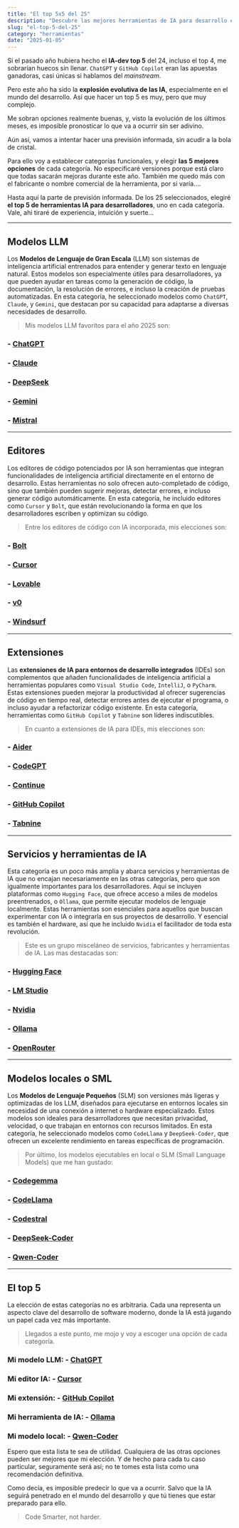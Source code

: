 ```yaml
---
title: "El top 5x5 del 25"
description: "Descubre las mejores herramientas de IA para desarrollo en 2025, organizadas en categorías clave. ¡Aumenta tu productividad y eficiencia!"
slug: "el-top-5-del-25"
category: "herramientas"
date: "2025-01-05"
---
```


Si el pasado año hubiera hecho el **IA-dev top 5** del 24, incluso el top 4, me sobrarían huecos sin llenar. `ChatGPT` y `GitHub Copilot` eran las apuestas ganadoras, casi únicas si hablamos del _mainstream_.

Pero este año ha sido la **explosión evolutiva de las IA**, especialmente en el mundo del desarrollo. Así que hacer un top 5 es muy, pero que muy complejo.

Me sobran opciones realmente buenas, y, visto la evolución de los últimos meses, es imposible pronosticar lo que va a ocurrir sin ser adivino.

Aún así, vamos a intentar hacer una previsión informada, sin acudir a la bola de cristal.

Para ello voy a establecer categorías funcionales, y elegir **las 5 mejores opciones** de cada categoría. No especificaré versiones porque está claro que todas sacarán mejoras durante este año. También me quedo más con el fabricante o nombre comercial de la herramienta, por si varía.... 

Hasta aquí la parte de previsión informada. De los 25 seleccionados, elegiré **el top 5 de herramientas IA para desarrolladores**, uno en cada categoría. Vale, ahi tiraré de experiencia, intuición y suerte...

---

## Modelos LLM

Los **Modelos de Lenguaje de Gran Escala** (LLM) son sistemas de inteligencia artificial entrenados para entender y generar texto en lenguaje natural. Estos modelos son especialmente útiles para desarrolladores, ya que pueden ayudar en tareas como la generación de código, la documentación, la resolución de errores, e incluso la creación de pruebas automatizadas. En esta categoría, he seleccionado modelos como `ChatGPT`, `Claude`, y `Gemini`, que destacan por su capacidad para adaptarse a diversas necesidades de desarrollo.

> Mis modelos LLM favoritos para el año 2025 son:

### - [ChatGPT](https://chat.openai.com/)
### - [Claude](https://claude.ai/)
### - [DeepSeek](https://www.deepseek.com/)
### - [Gemini](https://ai.google/)
### - [Mistral](https://mistral.ai/)

---

##  Editores

Los editores de código potenciados por IA son herramientas que integran funcionalidades de inteligencia artificial directamente en el entorno de desarrollo. Estas herramientas no solo ofrecen auto-completado de código, sino que también pueden sugerir mejoras, detectar errores, e incluso generar código automáticamente. En esta categoría, he incluido editores como `Cursor` y `Bolt`, que están revolucionando la forma en que los desarrolladores escriben y optimizan su código.

> Entre los editores de código con IA incorporada, mis elecciones son:

### - [Bolt](https://bolt.new/)
### - [Cursor](https://www.cursor.com/)
### - [Lovable](https://www.lovable.ai/)
### - [v0](https://v0.dev/)
### - [Windsurf](https://codeium.com/windsurf/)

---

## Extensiones

Las **extensiones de IA para entornos de desarrollo integrados** (IDEs) son complementos que añaden funcionalidades de inteligencia artificial a herramientas populares como `Visual Studio Code`, `IntelliJ`, o `PyCharm`. Estas extensiones pueden mejorar la productividad al ofrecer sugerencias de código en tiempo real, detectar errores antes de ejecutar el programa, o incluso ayudar a refactorizar código existente. En esta categoría, herramientas como `GitHub Copilot` y `Tabnine` son líderes indiscutibles.

> En cuanto a  extensiones de IA para IDEs, mis elecciones son:

### - [Aider](https://aider.chat/)
### - [CodeGPT](https://codegpt.co/)
### - [Continue](https://continue.dev/)
### - [GitHub Copilot](https://github.com/features/copilot)
### - [Tabnine](https://www.tabnine.com/)

---

## Servicios y herramientas de IA

Esta categoría es un poco más amplia y abarca servicios y herramientas de IA que no encajan necesariamente en las otras categorías, pero que son igualmente importantes para los desarrolladores. Aquí se incluyen plataformas como `Hugging Face`, que ofrece acceso a miles de modelos preentrenados, o `Ollama`, que permite ejecutar modelos de lenguaje localmente. Estas herramientas son esenciales para aquellos que buscan experimentar con IA o integrarla en sus proyectos de desarrollo. Y esencial es también el hardware, así que he incluido `Nvidia` el facilitador de toda esta revolución.

> Este es un grupo misceláneo de servicios, fabricantes y herramientas de IA. Las mas destacadas son:

### - [Hugging Face](https://huggingface.co/)
### - [LM Studio](https://lmstudio.ai/)
### - [Nvidia](https://www.nvidia.com/)
### - [Ollama](https://ollama.com/)
### - [OpenRouter](https://openrouter.ai/)

---

## Modelos locales o SML

Los **Modelos de Lenguaje Pequeños** (SLM) son versiones más ligeras y optimizadas de los LLM, diseñados para ejecutarse en entornos locales sin necesidad de una conexión a internet o hardware especializado. Estos modelos son ideales para desarrolladores que necesitan privacidad, velocidad, o que trabajan en entornos con recursos limitados. En esta categoría, he seleccionado modelos como `CodeLlama` y `DeepSeek-Coder`, que ofrecen un excelente rendimiento en tareas específicas de programación.

> Por último, los modelos ejecutables en local o SLM (Small Language Models) que me han gustado:

### - [Codegemma](https://ai.google.dev/gemma/docs/codegemma)
### - [CodeLlama](https://www.llama.com/code-llama/)
### - [Codestral](https://mistral.ai/news/codestral/)
### - [DeepSeek-Coder](https://github.com/deepseek-ai/DeepSeek-Coder-V2)
### - [Qwen-Coder](https://qwenlm.github.io/blog/qwen2.5-coder-family/)

---

## El top 5

La elección de estas categorías no es arbitraria. Cada una representa un aspecto clave del desarrollo de software moderno, donde la IA está jugando un papel cada vez más importante.

> Llegados a este punto, me mojo y voy a escoger una opción de cada categoría.

### Mi modelo LLM: - **[ChatGPT](https://chat.openai.com/)**
### Mi editor IA: - **[Cursor](https://www.cursor.com/)**
### Mi extensión: - **[GitHub Copilot](https://github.com/features/copilot)**
### Mi herramienta de IA: - **[Ollama](https://ollama.com/)**
### Mi modelo local: - **[Qwen-Coder](https://qwenlm.github.io/blog/qwen2.5-coder-family/)**  

Espero que esta lista te sea de utilidad. Cualquiera de las otras opciones pueden ser mejores que mi elección. Y de hecho para cada tu caso particular, seguramente será así; no te tomes esta lista como una recomendación definitiva.

Como decía, es imposible predecir lo que va a ocurrir. Salvo que la IA seguirá penetrado en el mundo del desarrollo y que tú tienes que estar preparado para ello. 

> Code Smarter, not harder.

 